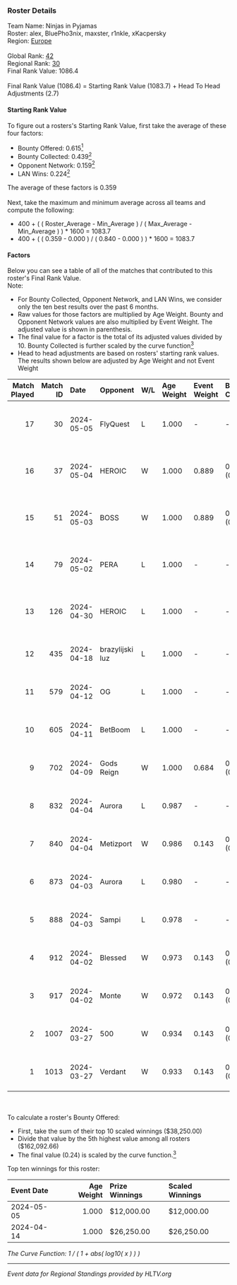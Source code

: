 ### Roster Details<br />
Team Name: Ninjas in Pyjamas<br />
Roster: alex, BluePho3nix, maxster, r1nkle, xKacpersky<br />
Region: [Europe]( ../standings_europe.md)<br />
<br />
Global Rank: [42](../standings_global.md)<br />
Regional Rank: [30]( ../standings_europe.md)<br />
Final Rank Value:  1086.4<br />
<br />
Final Rank Value (1086.4) = Starting Rank Value (1083.7) + Head To Head Adjustments (2.7)<br />

#### Starting Rank Value<br />
To figure out a rosters's Starting Rank Value, first take the average of these four factors:<br />
- Bounty Offered: 0.615[<sup>1</sup>](#table2)
- Bounty Collected: 0.439[<sup>2</sup>](#table1)
- Opponent Network: 0.159[<sup>2</sup>](#table1)
- LAN Wins: 0.224[<sup>2</sup>](#table1)

The average of these factors is 0.359<br />
<br />
Next, take the maximum and minimum average across all teams and compute the following:<br />
- 400 + ( ( Roster_Average - Min_Average ) / ( Max_Average - Min_Average ) ) * 1600 = 1083.7
- 400 + ( ( 0.359 - 0.000 ) / ( 0.840 - 0.000 ) ) * 1600 = 1083.7


#### Factors<br />
Below you can see a table of all of the matches that contributed to this roster's Final Rank Value.<br />
Note:<br />

- For Bounty Collected, Opponent Network, and LAN Wins, we consider only the ten best results over the past 6 months.
- Raw values for those factors are multiplied by Age Weight. Bounty and Opponent Network values are also multiplied by Event Weight. The adjusted value is shown in parenthesis.
- The final value for a factor is the total of its adjusted values divided by 10. Bounty Collected is further scaled by the curve function[<sup>3</sup>](#curveFunction)
- Head to head adjustments are based on rosters' starting rank values. The results shown below are adjusted by Age Weight and not Event Weight
<span id="table1"></span><br />


| Match Played | Match ID | Date       | Opponent        | W/L | Age Weight | Event Weight | Bounty Collected | Opponent Network | LAN Wins  | H2H Adj. | Roster                                         |
| -: | -: | :- | :- | :- | :- | :- | :- | :- | :- | -: | :- |
|           17 |       30 | 2024-05-05 | FlyQuest        | L   | 1.000      | -            | -                | -                | -         |    -5.51 | alex, BluePho3nix, maxster, r1nkle, xKacpersky |
|           16 |       37 | 2024-05-04 | HEROIC          | W   | 1.000      | 0.889        | 0.347 (0.309)    | 0.712 (0.633)    | 1 (1.000) |    29.51 | alex, BluePho3nix, maxster, r1nkle, xKacpersky |
|           15 |       51 | 2024-05-03 | BOSS            | W   | 1.000      | 0.889        | 0.049 (0.044)    | 0.507 (0.451)    | 1 (1.000) |     7.83 | alex, BluePho3nix, maxster, r1nkle, xKacpersky |
|           14 |       79 | 2024-05-02 | PERA            | L   | 1.000      | -            | -                | -                | -         |   -22.77 | alex, BluePho3nix, maxster, r1nkle, xKacpersky |
|           13 |      126 | 2024-04-30 | HEROIC          | L   | 1.000      | -            | -                | -                | -         |    -1.56 | alex, BluePho3nix, maxster, r1nkle, xKacpersky |
|           12 |      435 | 2024-04-18 | brazylijski luz | L   | 1.000      | -            | -                | -                | -         |   -24.71 | alex, BluePho3nix, maxster, r1nkle, REZ        |
|           11 |      579 | 2024-04-12 | OG              | L   | 1.000      | -            | -                | -                | -         |    -6.78 | alex, BluePho3nix, maxster, r1nkle, REZ        |
|           10 |      605 | 2024-04-11 | BetBoom         | L   | 1.000      | -            | -                | -                | -         |    -6.46 | alex, BluePho3nix, maxster, r1nkle, REZ        |
|            9 |      702 | 2024-04-09 | Gods Reign      | W   | 1.000      | 0.684        | 0.169 (0.115)    | 0.232 (0.159)    | 0 (0.000) |     9.05 | alex, BluePho3nix, maxster, r1nkle, REZ        |
|            8 |      832 | 2024-04-04 | Aurora          | L   | 0.987      | -            | -                | -                | -         |    -3.51 | alex, BluePho3nix, maxster, r1nkle, REZ        |
|            7 |      840 | 2024-04-04 | Metizport       | W   | 0.986      | 0.143        | 0.183 (0.026)    | 1.000 (0.141)    | 0 (0.000) |    14.55 | alex, BluePho3nix, maxster, r1nkle, REZ        |
|            6 |      873 | 2024-04-03 | Aurora          | L   | 0.980      | -            | -                | -                | -         |    -3.36 | alex, BluePho3nix, maxster, r1nkle, REZ        |
|            5 |      888 | 2024-04-03 | Sampi           | L   | 0.978      | -            | -                | -                | -         |   -20.59 | alex, BluePho3nix, maxster, r1nkle, REZ        |
|            4 |      912 | 2024-04-02 | Blessed         | W   | 0.973      | 0.143        | 0.008 (0.001)    | 0.285 (0.040)    | 0 (0.000) |     4.94 | alex, BluePho3nix, maxster, r1nkle, REZ        |
|            3 |      917 | 2024-04-02 | Monte           | W   | 0.972      | 0.143        | 0.188 (0.026)    | 0.589 (0.082)    | 0 (0.000) |    22.18 | alex, BluePho3nix, maxster, r1nkle, REZ        |
|            2 |     1007 | 2024-03-27 | 500             | W   | 0.934      | 0.143        | 0.003 (0.000)    | 0.578 (0.077)    | 0 (0.000) |     6.16 | alex, BluePho3nix, maxster, REZ, Silence       |
|            1 |     1013 | 2024-03-27 | Verdant         | W   | 0.933      | 0.143        | 0.022 (0.003)    | 0.061 (0.008)    | 0 (0.000) |     3.72 | alex, BluePho3nix, maxster, REZ, Silence       |

<br />
<span id="table2"></span><br />
To calculate a roster's Bounty Offered:<br />

- First, take the sum of their top 10 scaled winnings ($38,250.00)
- Divide that value by the 5th highest value among all rosters ($162,092.66)
- The final value (0.24) is scaled by the curve function.[<sup>3</sup>](#curveFunction)

Top ten winnings for this roster:<br />

| Event Date | Age Weight | Prize Winnings | Scaled Winnings |
| :- | -: | :- | :- |
| 2024-05-05 |      1.000 | $12,000.00     | $12,000.00      |
| 2024-04-14 |      1.000 | $26,250.00     | $26,250.00      |


<span id="curveFunction"></span>_The Curve Function: 1 / ( 1 + abs( log10( x ) ) )_<br />

---
_Event data for Regional Standings provided by HLTV.org_<br />
